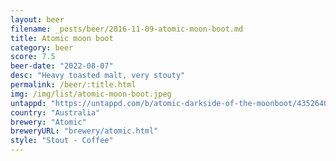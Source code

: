 ```yaml
---
layout: beer
filename: _posts/beer/2016-11-09-atomic-moon-boot.md
title: Atomic moon boot
category: beer
score: 7.5
beer-date: "2022-08-07"
desc: "Heavy toasted malt, very stouty"
permalink: /beer/:title.html
img: /img/list/atomic-moon-boot.jpeg
untappd: "https://untappd.com/b/atomic-darkside-of-the-moonboot/4352640"
country: "Australia"
brewery: "Atomic"
breweryURL: "brewery/atomic.html"
style: "Stout - Coffee"
---
```

